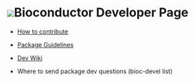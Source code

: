 ![](/images/icons/magnifier.gif)Bioconductor Developer Page
===========================================================

* [How to contribute](http://wiki.fhcrc.org/bioc/HowTo/Package_Contribution/)

* [Package Guidelines](http://wiki.fhcrc.org/bioc/Package_Guidelines/)

* [Dev Wiki](http://wiki.fhcrc.org/bioc/DeveloperPage/)

* Where to send package dev questions (bioc-devel list)
